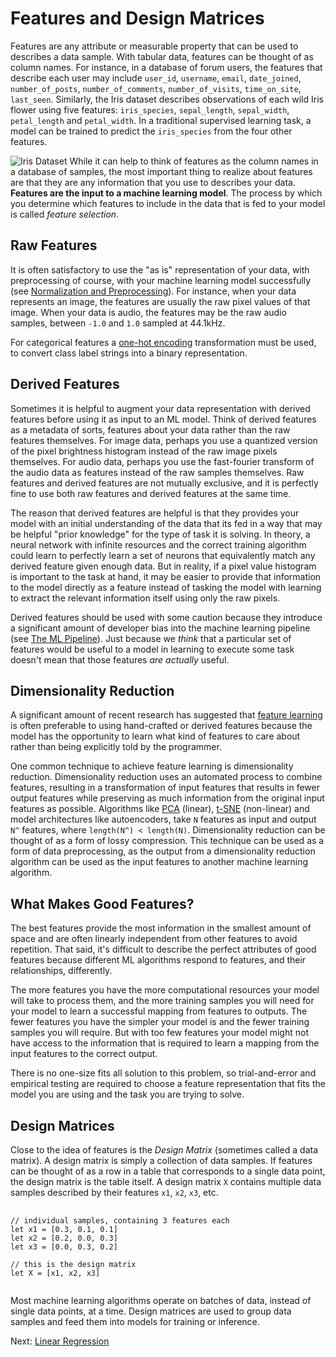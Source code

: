 # Features and Design Matrices

Features are any attribute or measurable property that can be used to describes a data sample. With tabular data, features can be thought of as column names. For instance, in a database of forum users, the features that describe each user may include `user_id`, `username`, `email`, `date_joined`, `number_of_posts`, `number_of_comments`, `number_of_visits`, `time_on_site`, `last_seen`. Similarly, the Iris dataset describes observations of each wild Iris flower using five features: `iris_species`, `sepal_length`, `sepal_width`, `petal_length` and `petal_width`. In a traditional supervised learning task, a model can be trained to predict the `iris_species` from the four other features.

![Iris Dataset](images/iris.png) While it can help to think of features as the column names in a database of samples, the most important thing to realize about features are that they are any information that you use to describes your data. **Features are the input to a machine learning model**. The process by which you determine which features to include in the data that is fed to your model is called *feature selection*.

## Raw Features

It is often satisfactory to use the "as is" representation of your data, with preprocessing of course, with your machine learning model successfully (see [Normalization and Preprocessing](normalization-and-preprocessing.html)). For instance, when your data represents an image, the features are usually the raw pixel values of that image. When your data is audio, the features may be the raw audio samples, between `-1.0` and `1.0` sampled at 44.1kHz. 

For categorical features a [one-hot encoding](https://hackernoon.com/what-is-one-hot-encoding-why-and-when-do-you-have-to-use-it-e3c6186d008f) transformation must be used, to convert class label strings into a binary representation.

## Derived Features

Sometimes it is helpful to augment your data representation with derived features before using it as input to an ML model. Think of derived features as a metadata of sorts, features about your data rather than the raw features themselves. For image data, perhaps you use a quantized version of the pixel brightness histogram instead of the raw image pixels themselves. For audio data, perhaps you use the fast-fourier transform of the audio data as features instead of the raw samples themselves. Raw features and derived features are not mutually exclusive, and it is perfectly fine to use both raw features and derived features at the same time. 

The reason that derived features are helpful is that they provides your model with an initial understanding of the data that its fed in a way that may be helpful "prior knowledge" for the type of task it is solving. In theory, a neural network with infinite resources and the correct training algorithm could learn to perfectly learn a set of neurons that equivalently match any derived feature given enough data. But in reality, if a pixel value histogram is important to the task at hand, it may be easier to provide that information to the model directly as a feature instead of tasking the model with learning to extract the relevant information itself using only the raw pixels.

Derived features should be used with some caution because they introduce a significant amount of developer bias into the machine learning pipeline (see [The ML Pipeline](the-ml-pipeline.html)). Just because we *think* that a particular set of features would be useful to a model in learning to execute some task doesn't mean that those features *are actually* useful.

## Dimensionality Reduction

A significant amount of recent research has suggested that [feature learning](https://en.wikipedia.org/wiki/Feature_learning) is often preferable to using hand-crafted or derived features because the model has the opportunity to learn what kind of features to care about rather than being explicitly told by the programmer.

One common technique to achieve feature learning is dimensionality reduction. Dimensionality reduction uses an automated process to combine features, resulting in a transformation of input features that results in fewer output features while preserving as much information from the original input features as possible. Algorithms like [PCA](http://setosa.io/ev/principal-component-analysis/) (linear), [t-SNE](https://nicola17.github.io/tfjs-tsne-demo/) (non-linear) and model architectures like autoencoders, take `N` features as input and output `N^` features, where `length(N^) < length(N)`. Dimensionality reduction can be thought of as a form of lossy compression. This technique can be used as a form of data preprocessing, as the output from a dimensionality reduction algorithm can be used as the input features to another machine learning algorithm.

## What Makes Good Features?

<!-- Come back here once you learn a bit more about the relationship of covariance to good features.

> Marginal note: "linearly independent from other features": Footnote about i.i.d and covariance. As a rule of thumb, features with low covariance often perform better. Talk about covariance (when covariance is positive they change together, when negative, they are inversely related). Zero covariance == independent vars. Show covariance matrix.
-->

The best features provide the most information in the smallest amount of space and are often linearly independent from other features to avoid repetition. That said, it's difficult to describe the perfect attributes of good features because different ML algorithms respond to features, and their relationships, differently. 

The more features you have the more computational resources your model will take to process them, and the more training samples you will need for your model to learn a successful mapping from features to outputs.
<span class="marginal-note" data-info="A typical rule of thumb is that there should be at least 5 training examples for each dimension in the representation (see the [curse of dimensionality](https://en.wikipedia.org/wiki/Curse_of_dimensionality#Machine_learning) Wikipedia page)."></span>
 The fewer features you have the simpler your model is and the fewer training samples you will require. But with too few features your model might not have access to the information that is required to learn a mapping from the input features to the correct output.

There is no one-size fits all solution to this problem, so trial-and-error and empirical testing are required to choose a feature representation that fits the model you are using and the task you are trying to solve. 

## Design Matrices

Close to the idea of features is the *Design Matrix* (sometimes called a data matrix). A design matrix is simply a collection of data samples. If features can be thought of as a row in a table that corresponds to a single data point, the design matrix is the table itself. A design matrix `X` contains multiple data samples described by their features `x1`, `x2`, `x3`, etc. 

<pre class="code">
    <code class="js" data-wrap="true">
// individual samples, containing 3 features each
let x1 = [0.3, 0.1, 0.1]
let x2 = [0.2, 0.0, 0.3]
let x3 = [0.0, 0.3, 0.2]

// this is the design matrix
let X = [x1, x2, x3]
    </code>
</pre>

Most machine learning algorithms operate on batches of data, instead of single data points, at a time. Design matrices are used to group data samples and feed them into models for training or inference.

Next: [Linear Regression](linear-regression.html)
